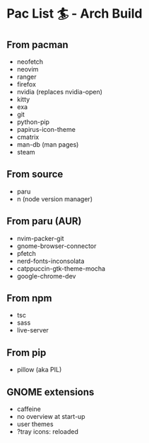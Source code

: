# Pac List 🏄 - Arch Build

## From pacman
  - neofetch
  - neovim
  - ranger
  - firefox
  - nvidia (replaces nvidia-open)
  - kitty
  - exa
  - git
  - python-pip
  - papirus-icon-theme
  - cmatrix
  - man-db (man pages)
  - steam

## From source
  - paru 
  - n (node version manager)

## From paru (AUR) 
  - nvim-packer-git
  - gnome-browser-connector
  - pfetch
  - nerd-fonts-inconsolata
  - catppuccin-gtk-theme-mocha
  - google-chrome-dev

## From npm
  - tsc
  - sass
  - live-server

## From pip
  - pillow (aka PIL)

## GNOME extensions
  - caffeine
  - no overview at start-up
  - user themes
  - ?tray icons: reloaded
